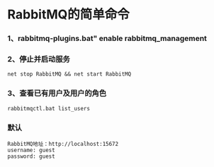 # RabbitMQ的简单命令

### 1、rabbitmq-plugins.bat" enable rabbitmq_management

### 2、停止并启动服务

	net stop RabbitMQ && net start RabbitMQ

### 3、查看已有用户及用户的角色

	rabbitmqctl.bat list_users

### 默认

	RabbitMQ地址：http://localhost:15672
	username: guest
	password: guest